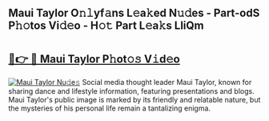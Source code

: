 ## Maui Taylor O𝚗𝚕yf𝚊ns L𝚎a𝚔ed N𝚞𝚍es - Part-odS P𝚑𝚘tos Vi𝚍𝚎o - H𝚘𝚝 Part L𝚎a𝚔s LliQm

# <h2><a href="http://kfc2m5.oniu.top/?m=Maui+Taylor">🔗👉 🔴 Maui Taylor P𝚑ot𝚘𝚜 V𝚒d𝚎o</a></h2>

[![Maui Taylor Nu𝚍e𝚜](https://i.imgur.com/0qMVB7G.gif)](http://kfc2m5.oniu.top/?m=Maui+Taylor)
Social media thought leader Maui Taylor, known for sharing dance and lifestyle information, featuring presentations and blogs. Maui Taylor's public image is marked by its friendly and relatable nature, but the mysteries of his personal life remain a tantalizing enigma.  
